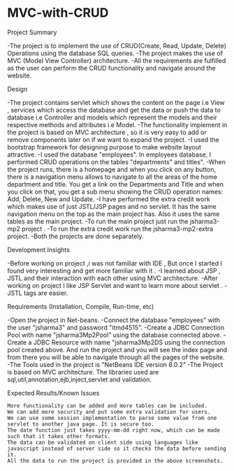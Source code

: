# MVC-with-CRUD
Project Summary

  -The project is to implement the use of CRUD(Create, Read, Update, Delete) Operations using the database SQL queries.
  -The project makes the use of MVC (Model View Controller) architecture.
  -All the requirements are fulfilled as the user can perform the CRUD functionality and navigate around the website.


Design

  -The project contains servlet which shows the content on the page i.e View , services which access the database and       get the data or push the data to database i.e Controller  and models which represent the models and their              respective methods and attributes i.e Model.
  -The functionality implement in the project is based on MVC architecture , so it is very easy to add or remove            components later on if we want to expand the project.
  -I used the bootstrap framework for designing purpose to make website layout attractive.
  -I used the database "employees". In employees database, I performed CRUD operations on the tables "departments" and      titles".
  -When the project runs, there is a homepage and when you click on any button, there is a navigation menu  allows to       navigate to all the areas of the home department and title. You get a link on the Departments and Title and when       you click on that, you get a sub menu showing the CRUD operation names: Add, Delete, New and Update.
  -I have performed the extra credit work which makes use of just JSTL/JSP pages and no servlet. It has the same            navigation menu on the top as the main project has. Also it uses the same tables as the main project.
  -To run the main project just run the jsharma3-mp2 project .
  -To run the extra credit work run the jsharma3-mp2-extra project.
  -Both the projects are done separately.


Development Insights

  -Before working on project ,i was not familiar with IDE , But once I started I found very interesting and  get more       familiar with it .
  -I learned about JSP , JSTL and their interaction with each other using MVC architecture.
  -After working on project I like JSP Servlet and want to learn more about servlet .
  -JSTL tags are easier.

Requirements (Installation, Compile, Run-time, etc)

  -Open the project in Net-beans.
  -Connect the database "employees" with the user "jsharma3" and password "itmd4515".
  -Create a JDBC Connection Pool with name "jsharma3Mp2Pool" using the database connected above.
  -Create a JDBC Resource with name "jsharma3Mp2DS using the connection pool created above. And run the project and you       will see the index page and from there you will be able to navigate through all the pages of the website.
  -The Tools used in the project is "NetBeans IDE version 8.0.2"
  -The Project is  based on MVC architecture. The libraries used are sql,util,annotation,ejb,inject,servlet and           validation.

Expected Results/Known Issues


    More functionality can be added and more tables can be included.
    We can add more security and put some extra validation for users.
    We can use some session implementation to parse some value from one servlet to another java page. It is secure too.
    The date function just takes yyyy-mm-dd right now, which can be made such that it takes other formats.
    The data can be validated on client side using languages like javascript instead of server side so it checks the data before sending it.
    All the data to run the project is provided in the above screenshots.
